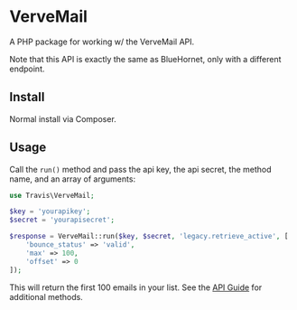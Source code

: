 # VerveMail

A PHP package for working w/ the VerveMail API.

Note that this API is exactly the same as BlueHornet, only with a different endpoint.

## Install

Normal install via Composer.

## Usage

Call the ``run()`` method and pass the api key, the api secret, the method name, and an array of arguments:

```php
use Travis\VerveMail;

$key = 'yourapikey';
$secret = 'yourapisecret';

$response = VerveMail::run($key, $secret, 'legacy.retrieve_active', [
	'bounce_status' => 'valid',
	'max' => 100,
	'offset' => 0
]);
```

This will return the first 100 emails in your list.  See the [API Guide](http://www.bluehornet.com/api/guide/) for additional methods.